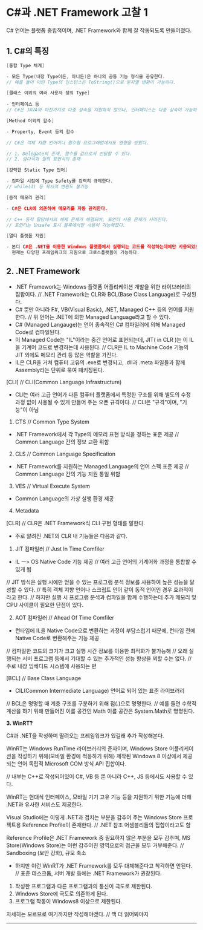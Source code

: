 # C#과 .NET Framework 고찰 1

C# 언어는 플랫폼 중립적이며, .NET Framework와 함께 잘 작동되도록 만들어졌다.

## **1. C#의 특징**

```cpp
[통합 Type 체계]

- 모든 Type(내장 Type이든, 아니든)은 하나의 공통 기능 형식을 공유한다.
// 예를 들어 어떤 Type의 인스턴스든 ToString()으로 문자열 변환이 가능하다.
```

```cpp
[클래스 이외의 여러 사용자 정의 Type]
 
- 인터페이스 등
// C#은 JAVA와 마찬가지로 다중 상속을 지원하지 않으나, 인터페이스는 다중 상속이 가능하다.
```

```cpp
[Method 이외의 함수]

- Property, Event 등의 함수

// C#은 객체 지향 언어이나 함수형 프로그래밍에서도 영향을 받았다.

// 1. Delegate의 존재, 함수를 값으로서 전달할 수 있다.
// 2. 람다식과 질의 표현식의 존재
```

```cpp
[강력한 Static Type 언어]

- 컴파일 시점에 Type Safety를 강력히 규제한다.
// while(1) 등 묵시적 변환도 불가능
```

```cpp
[동적 메모리 관리]

- C#은 CLR에 의존하여 메모리를 자동 관리한다.

// C++ 동적 할당에서의 해제 문제가 해결되어, 포인터 사용 문제가 사라진다.
// 포인터는 Unsafe 표시 블록에서만 사용이 가능해졌다.
```

```cpp
[멀티 플랫폼 지원]

- 본디 C#은 .NET을 이용한 Windows 플랫폼에서 실행되는 코드를 작성하는데에만 사용되었으나, 
  현재는 다양한 프레임워크의 지원으로 크로스플랫폼이 가능하다.
```

## **2. .NET Framework**

- .NET Framework는 Windows 플랫폼 어플리케이션 개발을 위한 라이브러리의 집합이다.
// .NET Framework는 CLR와 BCL(Base Class Language)로 구성된다.
- C# 뿐만 아니라 F#, VB(Visual Basic), .NET, Managed C++ 등의 언어를 지원한다.
// 위 언어는 .NET에 의한 Managed Language라고 할 수 있다.
- C# (Managed Langauge)는 언어 종속적인 C# 컴파일러에 의해 Managed Code로 컴파일된다.
- 이 Managed Code는 "IL"이라는 중간 언어로 표현되는데, JIT( in CLR )는 이 IL을 기계어 코드로 변경하는데 사용된다. // CLR은 IL to Machine Code 기능의 JIT 외에도 메모리 관리 등 많은 역할을 가진다.
- IL은 CLR을 거쳐 컴퓨터 고유의 .exe로 변경되고, .dll과 .meta 파일들과 함께 Assembly라는 단위로 묶여 패키징된다.

[CLI] // CLI(Common Language Infrastructure)

- CLI는 여러 고급 언어가 다른 컴퓨터 플랫폼에서 특정한 구조를 위해 별도의 수정 과정 없이 사용될 수 있게 만들어 주는 오픈 규격이다.
// CLI은 "규격"이며, "기능"이 아님

1. CTS // Common Type System

- .NET Framework에서 각 Type의 메모리 표현 방식을 정하는 표준 제공 // Common Language 간의 정보 교환 위함

2. CLS // Common Language Specification 

- .NET Framework를 지원하는 Managed Language의 언어 스펙 표준 제공 // Common Language 간의 기능 지원 통일 위함

3. VES // Virtual Execute System

- Common Language의 가상 실행 환경 제공

4. Metadata

[CLR] // CLR은 .NET Framework식 CLI 구현 형태를 말한다.

* 주로 알려진 .NET의 CLR 내 기능들은 다음과 같다.

1. JIT 컴파일러 // Just In Time Comfiler

- IL ㅡ> OS Native Code 기능 제공 // 여러 고급 언어의 기계어화 과정을 통합할 수 있게 됨

// JIT 방식은 실행 시에만 얻을 수 있는 프로그램 분석 정보를 사용하여 높은 성능을 달성할 수 있다. 
// 특히 객체 지향 언어나 스크립트 언어 같이 동적 언어인 경우 효과적이라고 한다.
// 하지만 실행 시 프로그램 분석과 컴파일을 함께 수행하는데 추가 메모리 및 CPU 사이클이 필요한 단점이 있다.

2. AOT 컴파일러 // Ahead Of Time Comfiler

- 런타임에 IL을 Native Code으로 변환하는 과정이 부담스럽기 때문에, 런타임 전에 Native Code로 변환해주는 기능 제공

// 컴파일한 코드의 크기가 크고 실행 시간 정보를 이용한 최적화가 불가능해 
// 오래 실행되는 서버 프로그램 등에서 기대할 수 있는 추가적인 성능 향상을 꾀할 수는 없다.
// 주로 내장 임베디드 시스템에 사용되는 편

[BCL] // Base Class Language

- CIL(Common Intermediate Language) 언어로 되어 있는 표준 라이브러리 

// BCL은 명명할 때 계층 구조를 구분하기 위해 점(.)으로 명명한다. 
// 예를 들면 수학적 계산을 하기 위해 만들어진 이름 공간인 Math 이름 공간은 System.Math로 명명된다.

**3. WinRT?**

C#과 .NET을 작성하며 딸려오는 프레임워크가 있길래 추가 작성해본다.

WinRT는 Windows RunTime 라이브러리의 준자이며, 
Windows Store 어플리케이션을 작성하기 위해(모바일 환경에 적응하기 위해) 제작된
Windows 8 이상에서 제공되는 언어 독립적 Microsoft COM 방식 API 집합이다.

// 내부는 C++로 작성되어있어 C#, VB 등 뿐 아니라 C++, JS 등에서도 사용할 수 있다.

WinRT는 현대식 인터페이스, 모바일 기기 고유 기능 등을 지원하기 위한 기능에 더해 .NET과 유사한 서비스도 제공한다.

Visual Studio에는 이렇게 .NET과 겹치는 부분을 감추어 주는 Windows Store 프로젝트용 Reference Profile이 존재한다.
// .NET 참조 어셈블리들의 집합이라고도 함

Reference Profile은 .NET Framework 중 필요하지 않은 부분을 모두 감추며,
MS Store(Windows Store)는 이런 감추어진 영역으로의 접근을 모두 거부해준다.
// Sandboxing (보안 강화), 규모 축소

- 하지만 이런 WinRT가 .NET Framework를 모두 대체해준다고 착각하면 안된다.
// 표준 데스크톱, 서버 개발 등에는 .NET Framework가 권장된다.
1. 작성한 프로그램과 다른 프로그램과의 통신이 극도로 제한된다.
2. Windows Store에 극도로 의존하게 된다.
3. 프로그램 작동이 Windows8 이상으로 제한된다.

자세히는 모르므로 여기까지만 작성해야겠다. // 책 더 읽어봐야지

****